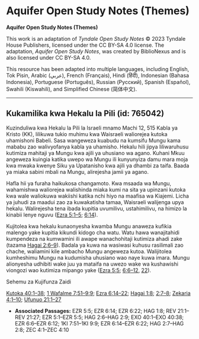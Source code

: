 # Aquifer Open Study Notes (Themes)

**Aquifer Open Study Notes (Themes)**

This work is an adaptation of *Tyndale Open Study Notes* © 2023 Tyndale House Publishers, licensed under the CC BY\-SA 4\.0 license. The adaptation, *Aquifer Open Study Notes*, was created by BiblioNexus and is also licensed under CC BY\-SA 4\.0\.

This resource has been adapted into multiple languages, including English, Tok Pisin, Arabic (عربي), French (Français), Hindi (हिंदी), Indonesian (Bahasa Indonesia), Portuguese (Português), Russian (Русский), Spanish (Español), Swahili (Kiswahili), and Simplified Chinese (简体中文).



--------------------------------

## Kukamilika kwa Hekalu la Pili (id: 765042)

Kuzinduliwa kwa Hekalu la Pili la Israeli mnamo Machi 12, 515 Kabla ya Kristo (KK), lilikuwa tukio muhimu kwa Waisraeli waliorejea kutoka uhamishoni Babeli. Sasa wangeweza kuabudu na kumsifu Mungu kama mababu zao walivyofanya kabla ya uhamisho. Hekalu hili jipya liliwaruhusu kutimiza mahitaji ya Mungu kwa ajili ya uhusiano wa agano. Kuhani Mkuu angeweza kuingia katika uwepo wa Mungu ili kunyunyiza damu mara moja kwa mwaka kwenye Siku ya Upatanisho kwa ajili ya dhambi za taifa. Baada ya miaka sabini mbali na Mungu, alirejesha jamii ya agano.

Hafla hii ya furaha haikukosa changamoto. Kwa msaada wa Mungu, wahamishwa waliorejea walishinda miaka kumi na sita ya upinzani kutoka kwa wale waliokuwa wakiishi katika nchi hiyo na maafisa wa Kiajemi. Licha ya juhudi za maadui zao za kuwakatisha tamaa, Waisraeli walijenga upya hekalu. Walirejesha tena ibada kupitia uvumilivu, ustahimilivu, na himizo la kinabii lenye nguvu ([Ezra 5:1–5](https://ref.ly/Ezra5:1-Ezra5:5); [6:14](https://ref.ly/Ezra6:14)).

Kujitolea kwa hekalu kunaonyesha kwamba Mungu anaweza kufikia malengo yake kupitia kikundi kidogo cha watu. Watu hawa wanajitahidi kumpendeza na kumwamini ili awape wanachohitaji kutimiza ahadi zake (tazama [Hagai 2:6–9](https://ref.ly/Hag2:6-Hag2:9)). Badala ya kuwa na wasiwasi kuhusu rasilimali zao chache, waliamini kile ambacho Mungu angeweza kutoa. Walijitolea kumheshimu Mungu na kudumisha uhusiano wao naye kuwa imara. Mungu alionyesha udhibiti wake juu ya mataifa na uwezo wake wa kushawishi viongozi wao kutimiza mipango yake ([Ezra 5:5](https://ref.ly/Ezra5:5); [6:6–12](https://ref.ly/Ezra6:6-Ezra6:12), [22](https://ref.ly/Ezra6:22)).

Sehemu za Kujifunza Zaidi

[Kutoka 40:1–38](https://ref.ly/Exod40:1-Exod40:38); [1 Wafalme 7:51–9:9](https://ref.ly/1Kgs7:51-1Kgs9:9); [Ezra 6:14–22](https://ref.ly/Ezra6:14-Ezra6:22); [Hagai 1:8](https://ref.ly/Hag1:8); [2:7–8](https://ref.ly/Hag2:7-Hag2:8); [Zekaria 4:1–10](https://ref.ly/Zech4:1-Zech4:10); [Ufunuo 21:1–27](https://ref.ly/Rev21:1-Rev21:27)

* **Associated Passages:** EZR 5:5; EZR 6:14; EZR 6:22; HAG 1:8; REV 21:1–REV 21:27; EZR 5:1–EZR 5:5; HAG 2:6–HAG 2:9; EXO 40:1–EXO 40:38; EZR 6:6–EZR 6:12; 1KI 7:51–1KI 9:9; EZR 6:14–EZR 6:22; HAG 2:7–HAG 2:8; ZEC 4:1–ZEC 4:10

